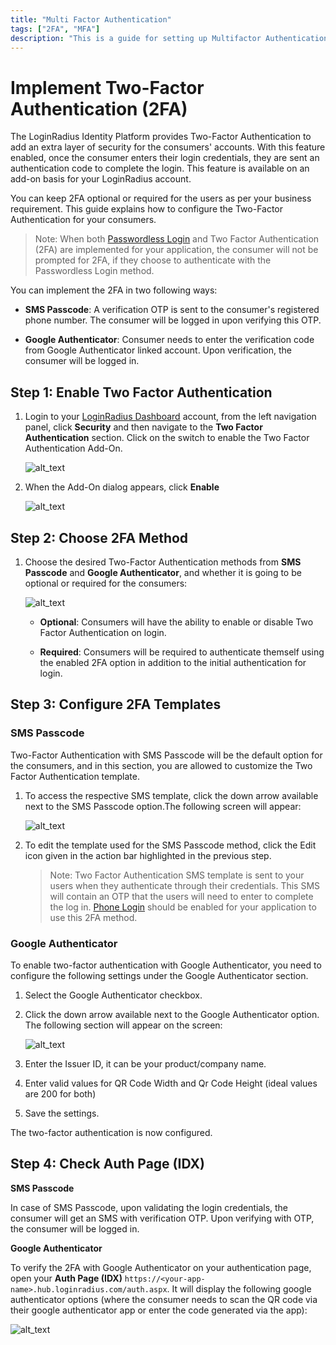 ```yaml
---
title: "Multi Factor Authentication"
tags: ["2FA", "MFA"]
description: "This is a guide for setting up Multifactor Authentication."
---
```


# Implement Two-Factor Authentication (2FA)
The LoginRadius Identity Platform provides Two-Factor Authentication to add an extra layer of security for the consumers' accounts. With this feature enabled, once the consumer enters their login credentials, they are sent an authentication code to complete the login. This feature is available on an add-on basis for your LoginRadius account.

You can keep 2FA optional or required for the users as per your business requirement. This guide explains how to configure the Two-Factor Authentication for your consumers. 


> Note: When both [Passwordless Login](/docs/developer/howto/manage-passwordless-login/) and Two Factor Authentication (2FA) are implemented for your application, the consumer will not be prompted for 2FA, if they choose to authenticate with the Passwordless Login method.

You can implement the 2FA in two following ways:

* **SMS Passcode**: A verification OTP is sent to the consumer's registered phone number. The consumer will be logged in upon verifying this OTP. 

* **Google Authenticator**: Consumer needs to enter the verification code from Google Authenticator linked account. Upon verification, the consumer will be logged in. 


## Step 1: Enable Two Factor Authentication  

1. Login to your [LoginRadius Dashboard](https://dashboard.loginradius.com/dashboard) account, from the left navigation panel, click **Security** and then navigate to the **Two Factor Authentication** section. Click on the switch to enable the Two Factor Authentication Add-On.

   ![alt_text](images/addon-switch.png "image_tooltip")

2. When the Add-On dialog appears, click **Enable**

   ![alt_text](images/addon-dialog.png "image_tooltip")


## Step 2: Choose 2FA Method 

1. Choose the desired Two-Factor Authentication methods from **SMS Passcode** and **Google Authenticator**, and whether it is going to be optional or required for the consumers:

   ![alt_text](images/main.png "image_tooltip")

    * **Optional**: Consumers will have the ability to enable or disable Two Factor Authentication on login.
    
    * **Required**: Consumers will be required to authenticate themself using the enabled 2FA option in addition to the initial authentication for login.


## Step 3: Configure 2FA Templates

### SMS Passcode

Two-Factor Authentication with SMS Passcode will be the default option for the consumers, and in this section, you are allowed to customize the Two Factor Authentication template.

1. To access the respective SMS template, click the down arrow available next to the SMS Passcode option.The following screen will appear:

   ![alt_text](images/onetimepasscode.png "image_tooltip")

2. To edit the template used for the SMS Passcode method, click the Edit icon given in the action bar highlighted in the previous step.

   >  Note: Two Factor Authentication SMS template is sent to your users when they authenticate through their credentials. This SMS will contain an OTP that the users will need to enter to complete the log in. [Phone Login](https://lr-developer-docs.netlify.app/guide/phone-login) should be enabled for your application to use this 2FA method.

### Google Authenticator

To enable two-factor authentication with Google Authenticator, you need to configure the following settings under the Google Authenticator section.

1.  Select the Google Authenticator checkbox.

2.  Click the down arrow available next to the Google Authenticator option. The following section will appear on the screen:

    ![alt_text](images/googleauth.png "image_tooltip")

3.  Enter the Issuer ID, it can be your product/company name.

4.  Enter valid values for QR Code Width and Qr Code Height (ideal values are 200 for both)

5.  Save the settings.

The two-factor authentication is now configured.

## Step 4: Check Auth Page (IDX)

**SMS Passcode**

In case of SMS Passcode, upon validating the login credentials, the consumer will get an SMS with verification OTP. Upon verifying with OTP, the consumer will be logged in. 


**Google Authenticator**

To verify the 2FA with Google Authenticator on your authentication page, open your **Auth Page (IDX)** `https://<your-app-name>.hub.loginradius.com/auth.aspx`. It will display the following google authenticator options (where the consumer needs to scan the QR code via their google authenticator app or enter the code generated via the app):

![alt_text](images/google-auth-page.png "image_tooltip")





